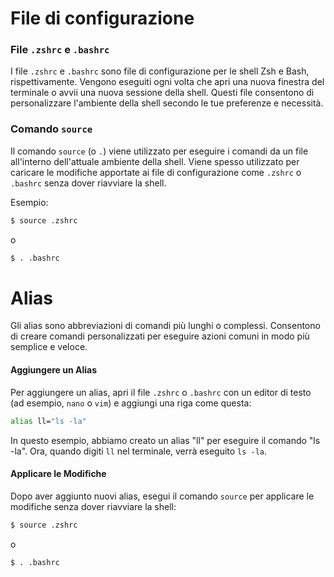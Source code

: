 # File di configurazione

### File `.zshrc` e `.bashrc`

I file `.zshrc` e `.bashrc` sono file di configurazione per le shell Zsh e Bash, rispettivamente. Vengono eseguiti ogni volta che apri una nuova finestra del terminale o avvii una nuova sessione della shell. Questi file consentono di personalizzare l'ambiente della shell secondo le tue preferenze e necessità.

### Comando `source`

Il comando `source` (o `.`) viene utilizzato per eseguire i comandi da un file all'interno dell'attuale ambiente della shell. Viene spesso utilizzato per caricare le modifiche apportate ai file di configurazione come `.zshrc` o `.bashrc` senza dover riavviare la shell.

Esempio:
```bash
$ source .zshrc
```
o
```bash
$ . .bashrc
```


# Alias

Gli alias sono abbreviazioni di comandi più lunghi o complessi. Consentono di creare comandi personalizzati per eseguire azioni comuni in modo più semplice e veloce.

#### Aggiungere un Alias

Per aggiungere un alias, apri il file `.zshrc` o `.bashrc` con un editor di testo (ad esempio, `nano` o `vim`) e aggiungi una riga come questa:

```bash
alias ll="ls -la"
```

In questo esempio, abbiamo creato un alias "ll" per eseguire il comando "ls -la". Ora, quando digiti `ll` nel terminale, verrà eseguito `ls -la`.

#### Applicare le Modifiche

Dopo aver aggiunto nuovi alias, esegui il comando `source` per applicare le modifiche senza dover riavviare la shell:

```bash
$ source .zshrc
```
o
```bash
$ . .bashrc
```
